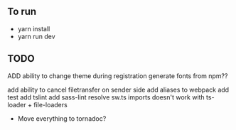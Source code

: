 ## To run
 - yarn install
 - yarn run dev

## TODO

ADD ability to change theme during registration
generate fonts from npm??

add ability to cancel filetransfer on sender side
add aliases to webpack
add test
add tslint
add sass-lint
resolve sw.ts imports doesn't work with ts-loader + file-loaders
- Move everything to tornadoс?